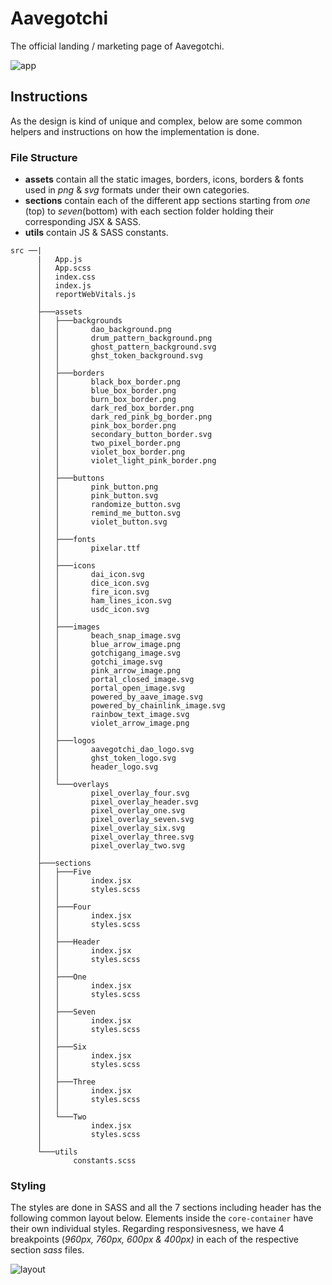 # Aavegotchi

The official landing / marketing page of Aavegotchi.

![app](https://res.cloudinary.com/saimano/image/upload/v1612173933/Aavegothci/aavegotchi_snapshot.png)

## Instructions

As the design is kind of unique and complex, below are some common helpers and instructions on how the implementation is done.

### File Structure

- **assets** contain all the static images, borders, icons, borders & fonts used in _png_ & _svg_ formats under their own categories.
- **sections** contain each of the different app sections starting from _one_ (top) to _seven_(bottom) with each section folder holding their corresponding JSX & SASS.
- **utils** contain JS & SASS constants.

```
src ──|
      |   App.js
      │   App.scss
      │   index.css
      │   index.js
      │   reportWebVitals.js
      │
      ├───assets
      │   ├───backgrounds
      │   │       dao_background.png
      │   │       drum_pattern_background.png
      │   │       ghost_pattern_background.svg
      │   │       ghst_token_background.svg
      │   │
      │   ├───borders
      │   │       black_box_border.png
      │   │       blue_box_border.png
      │   │       burn_box_border.png
      │   │       dark_red_box_border.png
      │   │       dark_red_pink_bg_border.png
      │   │       pink_box_border.png
      │   │       secondary_button_border.svg
      │   │       two_pixel_border.png
      │   │       violet_box_border.png
      │   │       violet_light_pink_border.png
      │   │
      │   ├───buttons
      │   │       pink_button.png
      │   │       pink_button.svg
      │   │       randomize_button.svg
      │   │       remind_me_button.svg
      │   │       violet_button.svg
      │   │
      │   ├───fonts
      │   │       pixelar.ttf
      │   │
      │   ├───icons
      │   │       dai_icon.svg
      │   │       dice_icon.svg
      │   │       fire_icon.svg
      │   │       ham_lines_icon.svg
      │   │       usdc_icon.svg
      │   │
      │   ├───images
      │   │       beach_snap_image.svg
      │   │       blue_arrow_image.png
      │   │       gotchigang_image.svg
      │   │       gotchi_image.svg
      │   │       pink_arrow_image.png
      │   │       portal_closed_image.svg
      │   │       portal_open_image.svg
      │   │       powered_by_aave_image.svg
      │   │       powered_by_chainlink_image.svg
      │   │       rainbow_text_image.svg
      │   │       violet_arrow_image.png
      │   │
      │   ├───logos
      │   │       aavegotchi_dao_logo.svg
      │   │       ghst_token_logo.svg
      │   │       header_logo.svg
      │   │
      │   └───overlays
      │           pixel_overlay_four.svg
      │           pixel_overlay_header.svg
      │           pixel_overlay_one.svg
      │           pixel_overlay_seven.svg
      │           pixel_overlay_six.svg
      │           pixel_overlay_three.svg
      │           pixel_overlay_two.svg
      │
      ├───sections
      │   ├───Five
      │   │       index.jsx
      │   │       styles.scss
      │   │
      │   ├───Four
      │   │       index.jsx
      │   │       styles.scss
      │   │
      │   ├───Header
      │   │       index.jsx
      │   │       styles.scss
      │   │
      │   ├───One
      │   │       index.jsx
      │   │       styles.scss
      │   │
      │   ├───Seven
      │   │       index.jsx
      │   │       styles.scss
      │   │
      │   ├───Six
      │   │       index.jsx
      │   │       styles.scss
      │   │
      │   ├───Three
      │   │       index.jsx
      │   │       styles.scss
      │   │
      │   └───Two
      │           index.jsx
      │           styles.scss
      │
      └───utils
              constants.scss
```

### Styling

The styles are done in SASS and all the 7 sections including header has the following common layout below. Elements inside the `core-container` have their own individual styles. Regarding responsivesness, we have 4 breakpoints (_960px, 760px, 600px & 400px)_ in each of the respective section _sass_ files.

![layout](https://res.cloudinary.com/saimano/image/upload/v1612176738/Aavegothci/layout.png)
